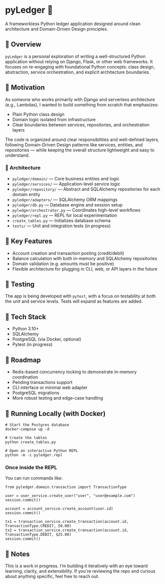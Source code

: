 # pyLedger 🧾  
A frameworkless Python ledger application designed around clean architecture and Domain-Driven Design principles.

## 🧭 Overview

`pyLedger` is a personal exploration of writing a well-structured Python application without relying on Django, Flask, or other web frameworks. It focuses on re-engaging with foundational Python concepts: class design, abstraction, service orchestration, and explicit architecture boundaries.

## 🧠 Motivation

As someone who works primarily with Django and serverless architecture (e.g., Lambdas), I wanted to build something from scratch that emphasizes:

- Plain Python class design
- Domain logic isolated from infrastructure
- Clear boundaries between services, repositories, and orchestration layers

The code is organized around clear responsibilities and well-defined layers, following Domain-Driven Design patterns like services, entities, and repositories — while keeping the overall structure lightweight and easy to understand.

### 🧱 Architecture

- `pyledger/domain/` — Core business entities and logic
- `pyledger/services/` — Application-level service logic
- `pyledger/repository/` — Abstract and SQLAlchemy repositories for each domain entity
- `pyledger/adapters/` — SQLAlchemy ORM mappings
- `pyledger/db.py` — Database engine and session setup
- `pyledger/orchestrator.py` — Coordinates high-level workflows
- `pyledger/repl.py` — REPL for local experimentation
- `create_tables.py` — Initializes database schema
- `tests/` — Unit and integration tests (in progress)

## 🧩 Key Features

- Account creation and transaction posting (credit/debit)
- Balance calculation with both in-memory and SQLAlchemy repositories
- Domain validation (e.g. amounts must be positive)
- Flexible architecture for plugging in CLI, web, or API layers in the future

## 🧪 Testing

The app is being developed with `pytest`, with a focus on testability at both the unit and service levels. Tests will expand as features are added.

## 🧰 Tech Stack

- Python 3.10+
- SQLAlchemy
- PostgreSQL (via Docker, optional)
- Pytest (in progress)

## 🔭 Roadmap

- Redis-based concurrency locking to demonstrate in-memory coordination
- Pending transactions support
- CLI interface or minimal web adapter
- PostgreSQL migrations
- More robust testing and edge-case handling

## 🚀 Running Locally (with Docker)

```
# Start the Postgres database
docker-compose up -d

# Create the tables
python create_tables.py

# Open an interactive Python REPL
python -m -i pyledger.repl
```
### Once inside the REPL
You can run commands like:
```
from pyledger.domain.transaction import TransactionType

user = user_service.create_user("user", "user@example.com")
session.commit()

account = account_service.create_account(user.id)
session.commit()

tx1 = transaction_service.create_transaction(account.id, TransactionType.CREDIT, 50.00)
tx2 = transaction_service.create_transaction(account.id, TransactionType.DEBIT, $25.00)
session.commit()
```

## 💬 Notes

This is a work in progress. I'm building it iteratively with an eye toward learning, clarity, and extensibility. If you're reviewing the repo and curious about anything specific, feel free to reach out.

